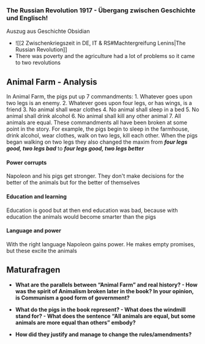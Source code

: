### The Russian Revolution 1917 - Übergang zwischen Geschichte und Englisch!
Auszug aus Geschichte Obsidian
- ![[2 Zwischenkriegszeit in DE, IT & RS#Machtergreifung Lenins|The Russian Revolution]]
- There was poverty and the agriculture had a lot of problems so it came to two revolutions

## Animal Farm - Analysis
In Animal Farm, the pigs put up 7 commandments:
	1. Whatever goes upon two legs is an enemy.
	2. Whatever goes upon four legs, or has wings, is a friend
	3. No animal shall wear clothes
	4. No animal shall sleep in a bed
	5. No animal shall drink alcohol
	6. No animal shall kill any other animal
	7. All animals are equal.
These commandments all have been broken at some point in the story. For example, the pigs begin to sleep in the farmhouse, drink alcohol, wear clothes, walk on two legs, kill each other.
When the pigs began walking on two legs they also changed the maxim from ***four legs good, two legs bad*** to ***four legs good, two legs better***

#### Power corrupts
Napoleon and his pigs get stronger. They don't make decisions for the better of the animals but for the better of themselves
#### Education and learning
Education is good but at then end education was bad, because with education the animals would become smarter than the pigs
#### Language and power
With the right language Napoleon gains power. He makes empty promises, but these excite the animals



## Maturafragen
- **What are the parallels between “Animal Farm” and real history? - How was the spirit of Animalism broken later in the book? In your opinion, is Communism a good form of government?**

- **What do the pigs in the book represent? - What does the windmill stand for? - What does the sentence “All animals are equal, but some animals are more equal than others” embody?**
- **How did they justify and manage to change the rules/amendments?**